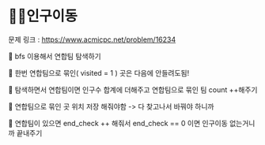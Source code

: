 # 🤸‍♂️인구이동

문제 링크 : https://www.acmicpc.net/problem/16234

🍙 bfs 이용해서 연합팀 탐색하기

🍙 한번 연합팀으로 묶인( visited = 1 ) 곳은 다음에 안들려도됨!

🍙 탐색하면서 연합팀이면 인구수 합계에 더해주고 연합팀으로 묶인 팀 count ++해주기

🍙 연합팀으로 묶인 곳 위치 저장 해줘야함 -> 다 찾고나서 바꿔야 하니까

🍙 연합팀이 있으면 end_check ++ 해줘서 end_check == 0 이면 인구이동 없는거니까 끝내주기







